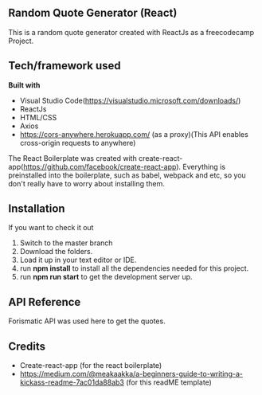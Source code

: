 ## Random Quote Generator (React)
This is a random quote generator created with ReactJs as a freecodecamp Project.

## Tech/framework used
<b>Built with</b>
- Visual Studio Code(https://visualstudio.microsoft.com/downloads/)
- ReactJs
- HTML/CSS
- Axios 
- https://cors-anywhere.herokuapp.com/ (as a proxy)(This API enables cross-origin requests to anywhere)
 
The React Boilerplate was created with create-react-app(https://github.com/facebook/create-react-app).
Everything is preinstalled into the boilerplate, such as babel, webpack and etc, so you don't really have to worry about installing them.

## Installation
If you want to check it out
1. Switch to the master branch 
2. Download the folders. 
3. Load it up in your text editor or IDE.
4. run <b>npm install</b> to install all the dependencies needed for this project.
5. run <b>npm run start</b> to get the development server up.
 

## API Reference
Forismatic API was used here to get the quotes. 


## Credits
- Create-react-app (for the react boilerplate)
- https://medium.com/@meakaakka/a-beginners-guide-to-writing-a-kickass-readme-7ac01da88ab3 (for this readME template)



